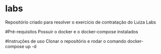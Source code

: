 # labs
Repositório criado para resolver o exercício de contratação do Luiza Labs

#Pré-requisitos
Possuir o docker e o docker-compose instalados

#Instruções de uso 
Clonar o repositório e rodar o comando docker-compose up -d



